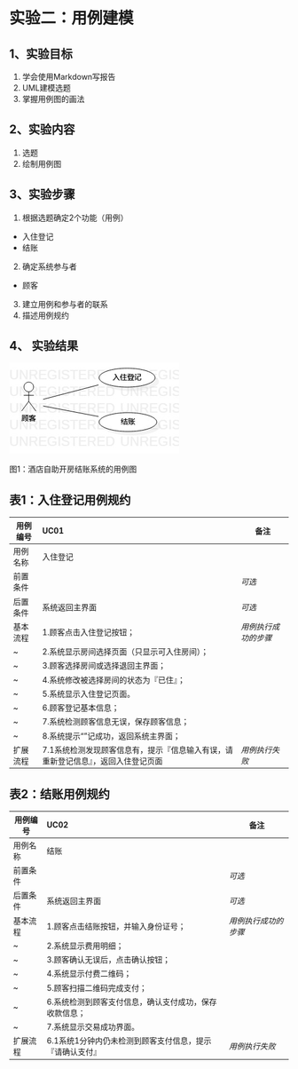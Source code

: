 # 实验二：用例建模

## 1、实验目标

1. 学会使用Markdown写报告
2. UML建模选题
3. 掌握用例图的画法

## 2、实验内容

1. 选题
2. 绘制用例图

## 3、实验步骤

1. 根据选题确定2个功能（用例）
- 入住登记
- 结账
2. 确定系统参与者
- 顾客
3. 建立用例和参与者的联系
4. 描述用例规约

## 4、 实验结果

![用例图](./Lab2_UseCaseDiagram.jpg)

图1：酒店自助开房结账系统的用例图

## 表1：入住登记用例规约

用例编号  | UC01 | 备注  
-|:-|-  
用例名称  | 入住登记 |   
前置条件  |  | *可选*   
后置条件  | 系统返回主界面 | *可选*   
基本流程  | 1.顾客点击入住登记按钮； |*用例执行成功的步骤*    
~| 2.系统显示房间选择页面（只显示可入住房间）；|   
~| 3.顾客选择房间或选择退回主界面；|   
~| 4.系统修改被选择房间的状态为『已住』；|  
~| 5.系统显示入住登记页面。|
~| 6.顾客登记基本信息；|   
~| 7.系统检测顾客信息无误，保存顾客信息；|   
~| 8.系统提示“”记成功，返回系统主界面；|  
扩展流程  | 7.1系统检测发现顾客信息有，提示『信息输入有误，请重新登记信息』，返回入住登记页面 |*用例执行失败*

## 表2：结账用例规约

用例编号  | UC02 | 备注  
-|:-|-  
用例名称  | 结账 |   
前置条件  |      | *可选*   
后置条件  | 系统返回主界面 | *可选*   
基本流程  | 1.顾客点击结账按钮，并输入身份证号； |*用例执行成功的步骤*    
~| 2.系统显示费用明细； |   
~| 3.顾客确认无误后，点击确认按钮； |   
~| 4.系统显示付费二维码； |   
~| 5.顾客扫描二维码完成支付； | 
~| 6.系统检测到顾客支付信息，确认支付成功，保存收款信息； |  
~| 7.系统显示交易成功界面。 | 
扩展流程  | 6.1系统1分钟内仍未检测到顾客支付信息，提示『请确认支付』 |*用例执行失败*    

   
